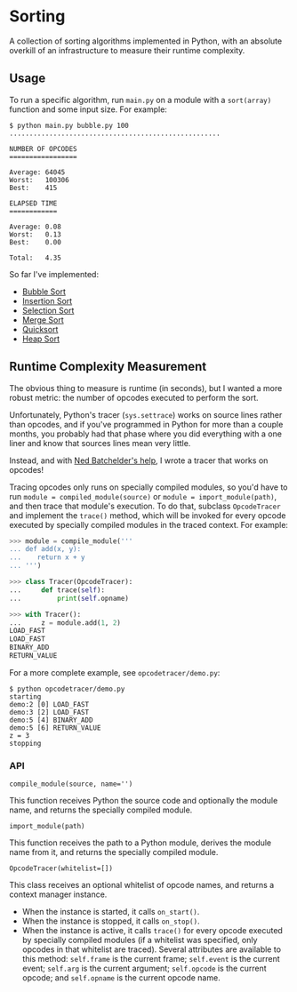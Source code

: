 # Sorting

A collection of sorting algorithms implemented in Python, with an absolute overkill of an infrastructure to
measure their runtime complexity.

## Usage

To run a specific algorithm, run ``main.py`` on a module with a ``sort(array)`` function and some input size.
For example:

```shell
$ python main.py bubble.py 100
.....................................................

NUMBER OF OPCODES
=================

Average: 64045
Worst:   100306
Best:    415

ELAPSED TIME
============

Average: 0.08
Worst:   0.13
Best:    0.00

Total:   4.35
```

So far I've implemented:

- [Bubble Sort](https://en.wikipedia.org/wiki/Bubble_sort)
- [Insertion Sort](https://en.wikipedia.org/wiki/Insertion_sort)
- [Selection Sort](https://en.wikipedia.org/wiki/Selection_sort)
- [Merge Sort](https://en.wikipedia.org/wiki/Merge_sort)
- [Quicksort](https://en.wikipedia.org/wiki/Quicksort)
- [Heap Sort](https://en.wikipedia.org/wiki/Heapsort)

## Runtime Complexity Measurement

The obvious thing to measure is runtime (in seconds), but I wanted a more robust metric: the number of opcodes
executed to perform the sort.

Unfortunately, Python's tracer (``sys.settrace``) works on source lines rather than opcodes, and if you've programmed
in Python for more than a couple months, you probably had that phase where you did everything with a one liner and know
that sources lines mean very little.

Instead, and with [Ned Batchelder's help](https://nedbatchelder.com/blog/200804/wicked_hack_python_bytecode_tracing.html),
I wrote a tracer that works on opcodes! 

Tracing opcodes only runs on specially compiled modules, so you'd have to run ``module = compiled_module(source)``
or ``module = import_module(path)``, and then trace that module's execution. To do that, subclass ``OpcodeTracer``
and implement the ``trace()`` method, which will be invoked for every opcode executed by specially compiled modules
in the traced context. For example:

```python
>>> module = compile_module('''
... def add(x, y):
...    return x + y
... ''')

>>> class Tracer(OpcodeTracer):
...     def trace(self):
...         print(self.opname)

>>> with Tracer():
...     z = module.add(1, 2)
LOAD_FAST
LOAD_FAST
BINARY_ADD
RETURN_VALUE
```

For a more complete example, see ``opcodetracer/demo.py``:

```shell
$ python opcodetracer/demo.py
starting
demo:2 [0] LOAD_FAST
demo:3 [2] LOAD_FAST
demo:5 [4] BINARY_ADD
demo:5 [6] RETURN_VALUE
z = 3
stopping
```

### API

``compile_module(source, name='')``

This function receives Python the source code and optionally the module name, and returns the specially compiled module.

``import_module(path)``

This function receives the path to a Python module, derives the module name from it, and returns the specially compiled
module.

``OpcodeTracer(whitelist=[])``

This class receives an optional whitelist of opcode names, and returns a context manager instance.
- When the instance is started, it calls ``on_start()``.
- When the instance is stopped, it calls ``on_stop()``.
- When the instance is active, it calls ``trace()`` for every opcode executed by specially compiled modules (if a
  whitelist was specified, only opcodes in that whitelist are traced). Several attributes are available to this
  method: ``self.frame`` is the current frame; ``self.event`` is the current event; ``self.arg`` is the current
  argument; ``self.opcode`` is the current opcode; and ``self.opname`` is the current opcode name.

